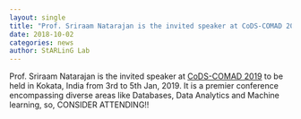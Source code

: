 ```yaml
---
layout: single
title: "Prof. Sriraam Natarajan is the invited speaker at CoDS-COMAD 2019"
date: 2018-10-02
categories: news
author: StARLinG Lab
---
```


Prof. Sriraam Natarajan is the invited speaker at [CoDS-COMAD 2019](http://cods-comad.in/2019/speaker.html)  to be held in Kokata, India from 3rd to 5th Jan, 2019. It is a premier conference encompassing diverse areas like Databases, Data Analytics and Machine learning, so, CONSIDER ATTENDING!!
